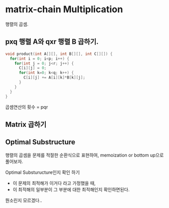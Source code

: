 # matrix-chain Multiplication

행렬의 곱셈.

## pxq 행렬 A와 qxr 행렬 B 곱하기.

```C
void product(int A[][], int B[][], int C[][]) {
  for(int i = 0; i<p; i++) {
    for(int j = 0; j<r; j++) {
      C[i][j] = 0;
      for(int k=0; k<q; k++) {
        C[i][j] += A[i][k]*B[k][j];
      }
    }
  }
}
```

곱셈연산의 횟수 = pqr

## Matrix 곱하기

## Optimal Substructure

행렬의 곱셈을 문제를 적절한 순환식으로 표현하여, memoization or bottom up으로 풀어보자.

Optimal Substuructure인지 확인 하기 
- 이 문제의 최적해가 이거다 라고 가정했을 때,
- 이 최적해의 일부분이 그 부분에 대한 최적해인지 확인하면된다.

뭔소린지 모르겠다..